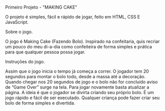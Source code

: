 Primeiro Projeto - "MAKING CAKE"

O projeto é simples, fácil e rápido de jogar, feito em HTML, CSS E JavaScript.

Sobre o jogo.

O jogo é Making Cake (Fazendo Bolo).
Inspirado na confeitaria, quis recriar um pouco do meu di-a-dia como confeiteira de forma simples e prática para que qualquer pessoa possa jogar.

Instruções do jogo.

Assim que o jogo inicia o tempo já começa a correr.
O jogador tem 20 segundos para montar o bolo todo, desde a massa até a decoração.
Quando chegar nos 20 segundos de jogo e o bolo não for concluído aviso de “Game Over” surge na tela.
Para jogar novamente basta atualizar a página.
A ideia é que o jogador se divirta criando seu próprio bolo.
É um jogo rápido e fácil de ser executado.
Qualquer criança pode fazer criar seu bolo de forma simples e divertida.

